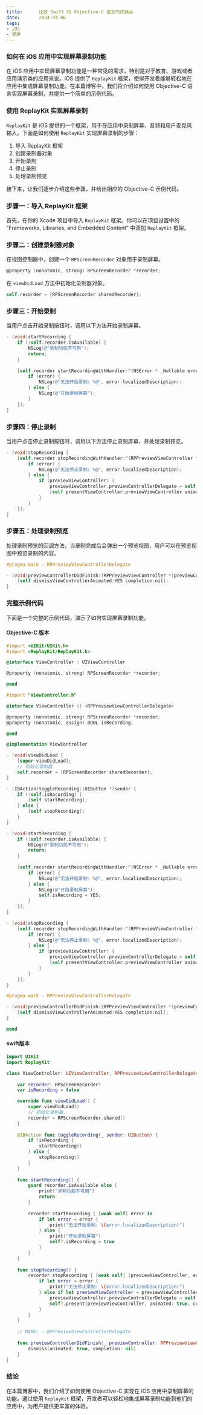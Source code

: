 ```yaml
---
title:      比较 Swift 和 Objective-C 语言的优缺点
date:       2024-04-06
tags:
- iOS
- 录屏
--- 
```


### 如何在 iOS 应用中实现屏幕录制功能

在 iOS 应用中实现屏幕录制功能是一种常见的需求，特别是对于教育、游戏或者应用演示类的应用来说。iOS 提供了 `ReplayKit` 框架，使得开发者能够轻松地在应用中集成屏幕录制功能。在本篇博客中，我们将介绍如何使用 Objective-C 语言实现屏幕录制，并提供一个简单的示例代码。

### 使用 ReplayKit 实现屏幕录制

`ReplayKit` 是 iOS 提供的一个框架，用于在应用中录制屏幕、音频和用户麦克风输入。下面是如何使用 `ReplayKit` 实现屏幕录制的步骤：

1. 导入 ReplayKit 框架
2. 创建录制器对象
3. 开始录制
4. 停止录制
5. 处理录制预览

接下来，让我们逐步介绍这些步骤，并给出相应的 Objective-C 示例代码。

### 步骤一：导入 ReplayKit 框架

首先，在你的 Xcode 项目中导入 `ReplayKit` 框架。你可以在项目设置中的 "Frameworks, Libraries, and Embedded Content" 中添加 `ReplayKit` 框架。

### 步骤二：创建录制器对象

在视图控制器中，创建一个 `RPScreenRecorder` 对象用于录制屏幕。

```objective-c
@property (nonatomic, strong) RPScreenRecorder *recorder;
```

在 `viewDidLoad` 方法中初始化录制器对象。

```objective-c
self.recorder = [RPScreenRecorder sharedRecorder];
```

### 步骤三：开始录制

当用户点击开始录制按钮时，调用以下方法开始录制屏幕。

```objective-c
- (void)startRecording {
    if (!self.recorder.isAvailable) {
        NSLog(@"录制功能不可用");
        return;
    }
    
    [self.recorder startRecordingWithHandler:^(NSError * _Nullable error) {
        if (error) {
            NSLog(@"无法开始录制: %@", error.localizedDescription);
        } else {
            NSLog(@"开始录制屏幕");
        }
    }];
}
```

### 步骤四：停止录制

当用户点击停止录制按钮时，调用以下方法停止录制屏幕，并处理录制预览。

```objective-c
- (void)stopRecording {
    [self.recorder stopRecordingWithHandler:^(RPPreviewViewController * _Nullable previewViewController, NSError * _Nullable error) {
        if (error) {
            NSLog(@"无法停止录制: %@", error.localizedDescription);
        } else {
            if (previewViewController) {
                previewViewController.previewControllerDelegate = self;
                [self presentViewController:previewViewController animated:YES completion:nil];
            }
        }
    }];
}
```

### 步骤五：处理录制预览

处理录制预览的回调方法，当录制完成后会弹出一个预览视图，用户可以在预览视图中预览录制的内容。

```objective-c
#pragma mark - RPPreviewViewControllerDelegate

- (void)previewControllerDidFinish:(RPPreviewViewController *)previewController {
    [self dismissViewControllerAnimated:YES completion:nil];
}
```

### 完整示例代码

下面是一个完整的示例代码，演示了如何实现屏幕录制功能。

#### Objective-C 版本

```objective-c
#import <UIKit/UIKit.h>
#import <ReplayKit/ReplayKit.h>

@interface ViewController : UIViewController

@property (nonatomic, strong) RPScreenRecorder *recorder;

@end
```

```objective-c
#import "ViewController.h"

@interface ViewController () <RPPreviewViewControllerDelegate>

@property (nonatomic, strong) RPScreenRecorder *recorder;
@property (nonatomic, assign) BOOL isRecording;

@end

@implementation ViewController

- (void)viewDidLoad {
    [super viewDidLoad];
    // 初始化录制器
    self.recorder = [RPScreenRecorder sharedRecorder];
}

- (IBAction)toggleRecording:(UIButton *)sender {
    if (!self.isRecording) {
        [self startRecording];
    } else {
        [self stopRecording];
    }
}

- (void)startRecording {
    if (!self.recorder.isAvailable) {
        NSLog(@"录制功能不可用");
        return;
    }
    
    [self.recorder startRecordingWithHandler:^(NSError * _Nullable error) {
        if (error) {
            NSLog(@"无法开始录制: %@", error.localizedDescription);
        } else {
            NSLog(@"开始录制屏幕");
            self.isRecording = YES;
        }
    }];
}

- (void)stopRecording {
    [self.recorder stopRecordingWithHandler:^(RPPreviewViewController * _Nullable previewViewController, NSError * _Nullable error) {
        if (error) {
            NSLog(@"无法停止录制: %@", error.localizedDescription);
        } else {
            if (previewViewController) {
                previewViewController.previewControllerDelegate = self;
                [self presentViewController:previewViewController animated:YES completion:nil];
            }
        }
    }];
}

#pragma mark - RPPreviewViewControllerDelegate

- (void)previewControllerDidFinish:(RPPreviewViewController *)previewController {
    [self dismissViewControllerAnimated:YES completion:nil];
}

@end
```

#### swift版本

```swift
import UIKit
import ReplayKit

class ViewController: UIViewController, RPPreviewViewControllerDelegate {
    
    var recorder: RPScreenRecorder!
    var isRecording = false

    override func viewDidLoad() {
        super.viewDidLoad()
        // 初始化录制器
        recorder = RPScreenRecorder.shared()
    }
    
    @IBAction func toggleRecording(_ sender: UIButton) {
        if !isRecording {
            startRecording()
        } else {
            stopRecording()
        }
    }
    
    func startRecording() {
        guard recorder.isAvailable else {
            print("录制功能不可用")
            return
        }
        
        recorder.startRecording { [weak self] error in
            if let error = error {
                print("无法开始录制: \(error.localizedDescription)")
            } else {
                print("开始录制屏幕")
                self?.isRecording = true
            }
        }
    }
    
    func stopRecording() {
        recorder.stopRecording { [weak self] (previewViewController, error) in
            if let error = error {
                print("无法停止录制: \(error.localizedDescription)")
            } else if let previewViewController = previewViewController {
                previewViewController.previewControllerDelegate = self
                self?.present(previewViewController, animated: true, completion: nil)
            }
        }
    }
    
    // MARK: - RPPreviewViewControllerDelegate
    
    func previewControllerDidFinish(_ previewController: RPPreviewViewController) {
        dismiss(animated: true, completion: nil)
    }
}
```

### 结论

在本篇博客中，我们介绍了如何使用 Objective-C 实现在 iOS 应用中录制屏幕的功能。通过使用 `ReplayKit` 框架，开发者可以轻松地集成屏幕录制功能到他们的应用中，为用户提供更丰富的体验。